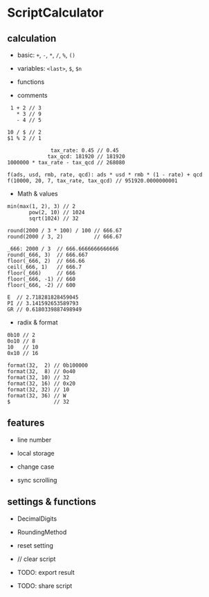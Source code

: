 ScriptCalculator
================

## calculation

- basic: `+`, `-`, `*`, `/`, `%`, `()`

- variables: `<last>`, `$`, `$n`

- functions

- comments

```
 1 + 2 // 3
   * 3 // 9
   - 4 // 5

10 / $ // 2
$1 % 2 // 1
```

```
              tax_rate: 0.45 // 0.45
             tax_qcd: 181920 // 181920
1000000 * tax_rate - tax_qcd // 268080

f(ads, usd, rmb, rate, qcd): ads * usd * rmb * (1 - rate) + qcd
f(10000, 20, 7, tax_rate, tax_qcd) // 951920.0000000001
```

- Math & values

```
min(max(1, 2), 3) // 2
       pow(2, 10) // 1024
       sqrt(1024) // 32
```

```
round(2000 / 3 * 100) / 100 // 666.67
round(2000 / 3, 2)          // 666.67

_666: 2000 / 3  // 666.6666666666666
round(_666, 3)  // 666.667
floor(_666, 2)  // 666.66
ceil(_666, 1)   // 666.7
floor(_666)     // 666
floor(_666, -1) // 660
floor(_666, -2) // 600
```

```
E  // 2.718281828459045
PI // 3.141592653589793
GR // 0.6180339887498949
```

- radix & format

```
0b10 // 2
0o10 // 8
10   // 10
0x10 // 16

format(32,  2) // 0b100000
format(32,  8) // 0o40
format(32, 10) // 32
format(32, 16) // 0x20
format(32, 32) // 10
format(32, 36) // W
$              // 32
```

## features

- line number

- local storage

- change case

- sync scrolling

## settings & functions

- DecimalDigits

- RoundingMethod

- reset setting

- // clear script

- TODO: export result

- TODO: share script

